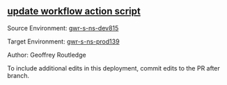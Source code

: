 ## [update workflow action script](https://app.salto.io/orgs/3ab0fb5b-95a7-497b-836a-2583702766e1/envs/48b432fb-25eb-49b4-aa02-715c6e000d36/deployments/ae003251-bb67-473d-9153-433b0e75e2ae)

Source Environment: [gwr-s-ns-dev815](https://app.salto.io/orgs/3ab0fb5b-95a7-497b-836a-2583702766e1/envs/f3b38076-6b87-4cf7-85aa-5ec14b8eb3a1) 

Target Environment: [gwr-s-ns-prod139](https://app.salto.io/orgs/3ab0fb5b-95a7-497b-836a-2583702766e1/envs/48b432fb-25eb-49b4-aa02-715c6e000d36) 

Author: Geoffrey Routledge

To include additional edits in this deployment, commit edits to the PR after branch.